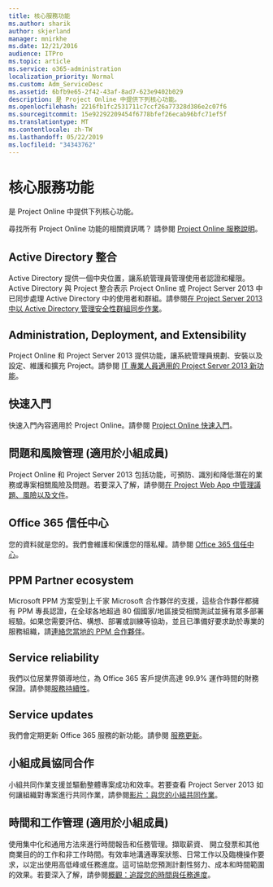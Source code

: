 ```yaml
---
title: 核心服務功能
ms.author: sharik
author: skjerland
manager: mnirkhe
ms.date: 12/21/2016
audience: ITPro
ms.topic: article
ms.service: o365-administration
localization_priority: Normal
ms.custom: Adm_ServiceDesc
ms.assetid: 6bfb9e65-2f42-43af-8ad7-623e9402b029
description: 是 Project Online 中提供下列核心功能。
ms.openlocfilehash: 2216fb1fc2531711c7ccf26a77328d386e2c07f6
ms.sourcegitcommit: 15e92292209454f6778bfef26ecab96bfc71ef5f
ms.translationtype: MT
ms.contentlocale: zh-TW
ms.lasthandoff: 05/22/2019
ms.locfileid: "34343762"
---
```

# <a name="core-services-functionality"></a>核心服務功能

是 Project Online 中提供下列核心功能。
  
尋找所有 Project Online 功能的相關資訊嗎？ 請參閱 [Project Online 服務說明](project-online-service-description.md)。
  
## <a name="active-directory-integration"></a>Active Directory 整合
<a name="bkmk_AD_Integration"> </a>

Active Directory 提供一個中央位置，讓系統管理員管理使用者認證和權限。Active Directory 與 Project 整合表示 Project Online 或 Project Server 2013 中已同步處理 Active Directory 中的使用者和群組。請參閱[在 Project Server 2013 中以 Active Directory 管理安全性群組同步作業](https://go.microsoft.com/fwlink/p/?LinkId=402631)。
  
## <a name="administration-deployment-and-extensibility"></a>Administration, Deployment, and Extensibility
<a name="bkmk_AdministrationDeploymentExtensibility"> </a>

Project Online 和 Project Server 2013 提供功能，讓系統管理員規劃、安裝以及設定、維護和擴充 Project。請參閱 [IT 專業人員適用的 Project Server 2013 新功能](https://go.microsoft.com/fwlink/p/?LinkId=272017)。
  
## <a name="getting-started"></a>快速入門
<a name="bkmk_GettingStarted"> </a>

快速入門內容適用於 Project Online。請參閱 [Project Online 快速入門](https://support.office.com/en-us/article/Get-started-with-Project-Online-E3E5F64F-ADA5-4F9D-A578-130B2D4E5F11?ui=en-US&amp;rs=en-US&amp;ad=US)。
  
## <a name="issues-and-risk-management-for-team-members"></a>問題和風險管理 (適用於小組成員)
<a name="bkmk_IssuesRiskManagement"> </a>

Project Online 和 Project Server 2013 包括功能，可預防、識別和降低潛在的業務或專案相關風險及問題。若要深入了解，請參閱[在 Project Web App 中管理議題、風險以及文件](https://go.microsoft.com/fwlink/?LinkId=402634)。
  
## <a name="office-365-trust-center"></a>Office 365 信任中心
<a name="bkmk_Office365TrustCenter"> </a>

您的資料就是您的。我們會維護和保護您的隱私權。請參閱 [Office 365 信任中心](https://go.microsoft.com/fwlink/?LinkId=402637)。
  
## <a name="ppm-partner-ecosystem"></a>PPM Partner ecosystem
<a name="bkmk_ProjectPortfolioManagementPartner"> </a>

Microsoft PPM 方案受到上千家 Microsoft 合作夥伴的支援，這些合作夥伴都擁有 PPM 專長認證，在全球各地超過 80 個國家/地區接受相關測試並擁有眾多部署經驗。如果您需要評估、構想、部署或訓練等協助，並且已準備好要求助於專業的服務組織，請[連絡您當地的 PPM 合作夥伴](https://go.microsoft.com/fwlink/p/?LinkId=272646)。
  
## <a name="service-reliability"></a>Service reliability
<a name="bkmk_ServiceReliability"> </a>

我們以位居業界領導地位，為 Office 365 客戶提供高達 99.9% 運作時間的財務保證。請參閱[服務持續性](https://go.microsoft.com/fwlink/?LinkId=402653)。
  
## <a name="service-updates"></a>Service updates
<a name="bkmk_Serviceupdates"> </a>

我們會定期更新 Office 365 服務的新功能。請參閱 [服務更新](../office-365-platform-service-description/service-updates.md)。
  
## <a name="team-member-collaboration"></a>小組成員協同合作
<a name="bkbmk_TeamMemberCollaboration"> </a>

小組共同作業支援並驅動整體專案成功和效率。若要查看 Project Server 2013 如何讓組織對專案進行共同作業，請參閱[影片：與您的小組共同作業](https://go.microsoft.com/fwlink/?LinkId=402628)。
  
## <a name="time-and-task-management-for-team-members"></a>時間和工作管理 (適用於小組成員)
<a name="bkmk_TimeTaskManagement"> </a>

使用集中化和通用方法來進行時間報告和任務管理。擷取薪資、 開立發票和其他商業目的的工作和非工作時間。有效率地溝通專案狀態、日常工作以及臨機操作要求，以定出使用高低峰或任務進度。這可協助您預測計劃性努力、成本和時間範圍的效果。若要深入了解，請參閱[概觀：追蹤您的時間與任務進度](https://go.microsoft.com/fwlink/p/?LinkId=271321)。
  

